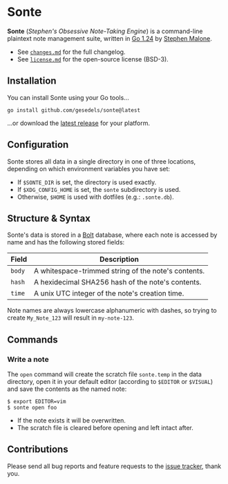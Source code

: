 # Sonte

**Sonte** (*Stephen's Obsessive Note-Taking Engine*) is a command-line plaintext note management suite, written in [Go 1.24][go] by [Stephen Malone][sm].

- See [`changes.md`][ch] for the full changelog.
- See [`license.md`][li] for the open-source license (BSD-3).

## Installation

You can install Sonte using your Go tools...

```
go install github.com/gesedels/sonte@latest
```

...or download the [latest release][lr] for your platform.

## Configuration

Sonte stores all data in a single directory in one of three locations, depending on which environment variables you have set:

- If `$SONTE_DIR` is set, the directory is used exactly.
- If `$XDG_CONFIG_HOME` is set, the `sonte` subdirectory is used.
- Otherwise, `$HOME` is used with dotfiles (e.g.: `.sonte.db`).

## Structure & Syntax

Sonte's data is stored in a [Bolt][bb] database, where each note is accessed by name and has the following stored fields:

Field  | Description
------ | -----------
`body` | A whitespace-trimmed string of the note's contents.
`hash` | A hexidecimal SHA256 hash of the note's contents.
`time` | A unix UTC integer of the note's creation time.

Note names are always lowercase alphanumeric with dashes, so trying to create `My_Note_123` will result in `my-note-123`.

## Commands

### Write a note

The `open` command will create the scratch file `sonte.temp` in the data directory, open it in your default editor (according to `$EDITOR` or `$VISUAL`) and save the contents as the named note:

```text
$ export EDITOR=vim
$ sonte open foo
```

- If the note exists it will be overwritten.
- The scratch file is cleared before opening and left intact after.

## Contributions

Please send all bug reports and feature requests to the [issue tracker][it], thank you.

[bb]: https://github.com/etcd-io/bbolt
[ch]: https://github.com/gesedels/sonte/blob/main/changes.md
[li]: https://github.com/gesedels/sonte/blob/main/license.md
[go]: https://go.dev/doc/go1.24
[it]: https://github.com/gesedels/sonte/issues
[lr]: https://github.com/gesedels/sonte/releases/latest
[sm]: https://github.com/gesedels
